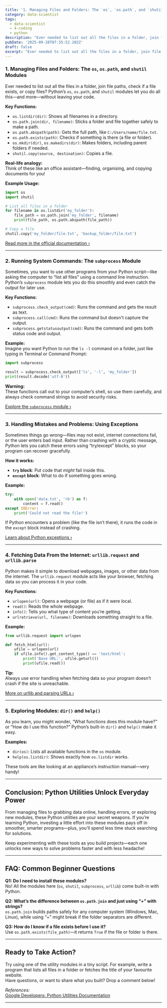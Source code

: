 ```yaml
---
title: '1. Managing Files and Folders: The `os`, `os.path`, and `shutil` Modules'
category: data-scientist
tags:
  - data-scientist
  - 4-coding
  - python
description: "Ever needed to list out all the files in a folder, join file paths, check if a\nfile exists, or copy files.  Python’s `os`, `os."
pubDate: '2025-09-28T07:35:52.202Z'
draft: false
excerpt: "Ever needed to list out all the files in a folder, join file paths, check if a\nfile exists, or copy files.  Python’s `os`, `os."
---
```


### 1. Managing Files and Folders: The `os`, `os.path`, and `shutil` Modules

Ever needed to list out all the files in a folder, join file paths, check if a file exists, or copy files? Python’s `os`, `os.path`, and `shutil` modules let you do all this—and more—without leaving your code.

**Key Functions:**
- `os.listdir(dir)`: Shows all filenames in a directory.
- `os.path.join(dir, filename)`: Sticks a folder and file together safely to make a path.
- `os.path.abspath(path)`: Gets the full path, like `C:/Users/name/file.txt`.
- `os.path.exists(path)`: Checks if something is there (a file or folder).
- `os.mkdir(dir)`, `os.makedirs(dir)`: Makes folders, including parent folders if needed.
- `shutil.copy(source, destination)`: Copies a file.

**Real-life analogy:**  
Think of these like an office assistant—finding, organising, and copying documents for you!

**Example Usage:**
```python
import os
import shutil

# List all files in a folder
for filename in os.listdir('my_folder'):
    file_path = os.path.join('my_folder', filename)
    print(file_path, os.path.abspath(file_path))

# Copy a file
shutil.copy('my_folder/file.txt', 'backup_folder/file.txt')
```

[Read more in the official documentation ›](https://developers.google.com/edu/python/utilities)

---

### 2. Running System Commands: The `subprocess` Module

Sometimes, you want to use other programs from your Python script—like asking the computer to “list all files” using a command line instruction. Python’s `subprocess` module lets you do this smoothly and even catch the output for later use.

**Key Functions:**
- `subprocess.check_output(cmd)`: Runs the command and gets the result as text.
- `subprocess.call(cmd)`: Runs the command but doesn't capture the output.
- `subprocess.getstatusoutput(cmd)`: Runs the command and gets both status code and output.

**Example:**  
Imagine you want Python to run the `ls -l` command on a folder, just like typing in Terminal or Command Prompt:
```python
import subprocess

result = subprocess.check_output(['ls', '-l', 'my_folder'])
print(result.decode('utf-8'))
```

**Warning:**  
These functions call out to your computer’s shell, so use them carefully, and always check command strings to avoid security risks.

[Explore the `subprocess` module ›](https://developers.google.com/edu/python/utilities)

---

### 3. Handling Mistakes and Problems: Using Exceptions

Sometimes things go wrong—files may not exist, internet connections fail, or the user enters bad input. Rather than crashing with a cryptic message, Python lets you catch these errors using “try/except” blocks, so your program can recover gracefully.

**How it works:**
- **`try` block**: Put code that *might* fail inside this.
- **`except` block**: What to do if something goes wrong.

**Example:**
```python
try:
    with open('data.txt', 'rb') as f:
        content = f.read()
except IOError:
    print('Could not read the file!')
```
If Python encounters a problem (like the file isn’t there), it runs the code in the `except` block instead of crashing.

[Learn about Python exceptions ›](https://developers.google.com/edu/python/utilities)

---

### 4. Fetching Data From the Internet: `urllib.request` and `urllib.parse`

Python makes it simple to download webpages, images, or other data from the internet. The `urllib.request` module acts like your browser, fetching data so you can process it in your code.

**Key Functions:**
- `urlopen(url)`: Opens a webpage (or file) as if it were local.
- `read()`: Reads the whole webpage.
- `info()`: Tells you what type of content you’re getting.
- `urlretrieve(url, filename)`: Downloads something straight to a file.

**Example:**
```python
from urllib.request import urlopen

def fetch_html(url):
    ufile = urlopen(url)
    if ufile.info().get_content_type() == 'text/html':
        print('Base URL:', ufile.geturl())
        print(ufile.read())
```

**Tip:**  
Always use error handling when fetching data so your program doesn’t crash if the site is unreachable.

[More on urllib and parsing URLs ›](https://developers.google.com/edu/python/utilities)

---

### 5. Exploring Modules: `dir()` and `help()`

As you learn, you might wonder, “What functions does this module have?” or “How do I use this function?” Python’s built-in `dir()` and `help()` make it easy.

**Examples:**
- `dir(os)`: Lists all available functions in the `os` module.
- `help(os.listdir)`: Shows exactly how `os.listdir` works.

These tools are like looking at an appliance’s instruction manual—very handy!

---

## Conclusion: Python Utilities Unlock Everyday Power

From managing files to grabbing data online, handling errors, or exploring new modules, these Python utilities are your secret weapons. If you’re learning Python, investing a little effort into these modules pays off in smoother, smarter programs—plus, you’ll spend less time stuck searching for solutions.

Keep experimenting with these tools as you build projects—each one unlocks new ways to solve problems faster and with less headache!

---

## FAQ: Common Beginner Questions

**Q1: Do I need to install these modules?**  
No! All the modules here (`os`, `shutil`, `subprocess`, `urllib`) come built-in with Python.

**Q2: What’s the difference between `os.path.join` and just using “+” with strings?**  
`os.path.join` builds paths safely for any computer system (Windows, Mac, Linux), while using “+” might break if the folder separators are different.

**Q3: How do I know if a file exists before I use it?**  
Use `os.path.exists(file_path)`—it returns `True` if the file or folder is there.

---

## Ready to Take Action?

Try using one of the utility modules in a tiny script. For example, write a program that lists all files in a folder or fetches the title of your favourite website.  
Have questions, or want to share what you built? Drop a comment below!

*References:*  
[Google Developers: Python Utilities Documentation](https://developers.google.com/edu/python/utilities)

---